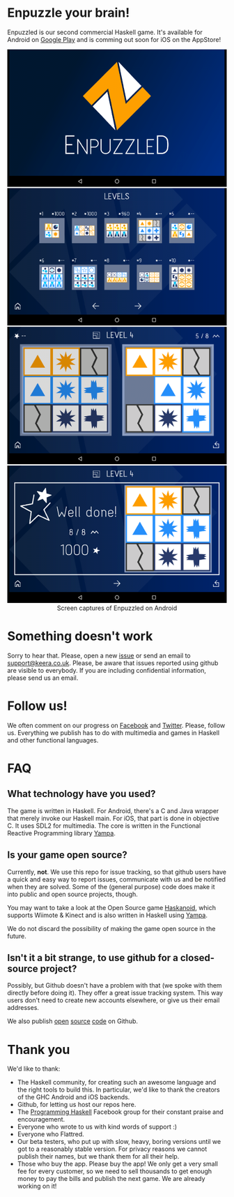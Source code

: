 # Enpuzzle your brain!

Enpuzzled is our second commercial Haskell game. It's available for Android on [Google Play](https://play.google.com/store/apps/details?id=uk.co.keera.games.enpuzzled)
and is comming out soon for iOS on the AppStore!

<p align="center">
<img src="https://github.com/keera-studios/enpuzzled/raw/master/screenshots/splash.png" alt="Splash screen of Enpuzzled on Android" />
<img src="https://github.com/keera-studios/enpuzzled/raw/master/screenshots/lvl-screen-1.png" alt="Levels menu screen of Enpuzzled on Android" />
<img src="https://github.com/keera-studios/enpuzzled/raw/master/screenshots/lvl-4-5m.png" alt="Playing Level 4 of Enpuzzled on Android" />
<img src="https://github.com/keera-studios/enpuzzled/raw/master/screenshots/lvl-4-solved.png" alt="Solved Level 4 of Enpuzzled on Android" />
<br /> Screen captures of Enpuzzled on Android
</p>

# Something doesn't work
Sorry to hear that. Please, open a new [issue](https://github.com/keera-studios/enpuzzled/issues/new) or send an email to [support@keera.co.uk](mailto:support@keera.co.uk). Please, be aware that issues reported using github are visible to everybody. If you are including confidential information, please send us an email.

# Follow us!
We often comment on our progress on [Facebook](http://facebook.com/keerastudios) and [Twitter](http://twitter.com/KeeraStudios). Please, follow us. Everything we publish has to do with multimedia and games in Haskell and other functional languages.

# FAQ
## What technology have you used?
The game is written in Haskell. For Android, there's a C and Java wrapper that merely invoke our Haskell main. For iOS, that part is done in objective C. It uses SDL2 for multimedia. The core is written in the Functional Reactive Programming library [Yampa](http://github.com/ivanperez-keera/Yampa).

## Is your game open source?
Currently, **not**. We use this repo for issue tracking, so that github users have a quick and easy way to report issues, communicate with us and be notified when they are solved. Some of the (general purpose) code does make it into public and open source projects, though.

You may want to take a look at the Open Source game [Haskanoid](http://github.com/ivanperez-keera/haskanoid), which supports Wiimote & Kinect and is also written in Haskell using [Yampa](http://github.com/ivanperez-keera/Yampa).

We do not discard the possibility of making the game open source in the future.

## Isn't it a bit strange, to use github for a closed-source project?
Possibly, but Github doesn't have a problem with that (we spoke with them directly before doing it). They offer a great issue tracking system. This way users don't need to create new accounts elsewhere, or give us their email addresses.

We also publish [open](https://github.com/keera-studios/keera-hails) [source](https://github.com/keera-studios/keera-posture) [code](https://github.com/keera-studios/keera-callbacks) on Github.

# Thank you
We'd like to thank:
* The Haskell community, for creating such an awesome language and the right tools to build this. In particular, we'd like to thank the creators of the GHC Android and iOS backends.
* Github, for letting us host our repos here.
* The [Programming Haskell](https://www.facebook.com/groups/programming.haskell/) Facebook group for their constant praise and encouragement.
* Everyone who wrote to us with kind words of support :)
* Everyone who Flattred.
* Our beta testers, who put up with slow, heavy, boring versions until we got to a reasonably stable version. For privacy reasons we cannot publish their names, but we thank them for all their help.
* Those who buy the app. Please buy the app! We only get a very small fee for every customer, so we need to sell thousands to get enough money to pay the bills and publish the next game. We are already working on it!
